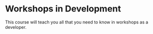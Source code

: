 # Workshops in Development
This course will teach you all that you need to know in workshops as a developer.
